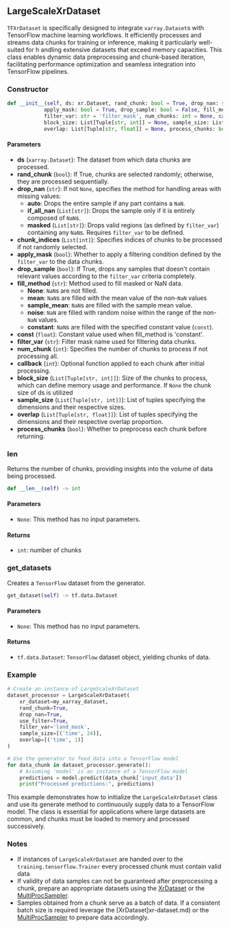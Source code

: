 ## LargeScaleXrDataset

`TFXrDataset` is specifically designed to integrate `xarray.Dataset`s with TensorFlow machine learning workflows.
It efficiently processes and streams data chunks for training or inference, making it particularly well-suited for h
andling extensive datasets that exceed memory capacities. This class enables dynamic data preprocessing and chunk-based
iteration, facilitating performance optimization and seamless integration into TensorFlow pipelines.

### Constructor

```python
def __init__(self, ds: xr.Dataset, rand_chunk: bool = True, drop_nan: str = 'auto', chunk_indices: list = None,
            apply_mask: bool = True, drop_sample: bool = False, fill_method: str = None, const: float = None,
            filter_var: str = 'filter_mask', num_chunks: int = None, callback_fn = None,
            block_size: List[Tuple[str, int]] = None, sample_size: List[Tuple[str, int]] = None,
            overlap: List[Tuple[str, float]] = None, process_chunks: bool = False):
```

#### Parameters

- **ds** (`xarray.Dataset`): The dataset from which data chunks are processed.
- **rand_chunk** (`bool`): If True, chunks are selected randomly; otherwise, they are processed sequentially.
- **drop_nan** (`str`): If not `None`, specifies the method for handling areas with missing values:
  - **auto**: Drops the entire sample if any part contains a `NaN`.
  - **if_all_nan** (`List[str]`): Drops the sample only if it is entirely composed of `NaN`s.
  - **masked** (`List[str]`): Drops valid regions (as defined by `filter_var`) containing any `NaN`s. Requires `filter_var` to be defined.
- **chunk_indices** (`List[int]`): Specifies indices of chunks to be processed if not randomly selected.
- **apply_mask** (`bool`): Whether to apply a filtering condition defined by the `filter_var` to the data chunks.
- **drop_sample** (`bool`): If True, drops any samples that doesn't contain relevant values according to the `filter_var` criteria completely.
- **fill_method** (`str`): Method used to fill masked or NaN data.
  - **None**: `NaN`s are not filled.
  - **mean**: `NaN`s are filled with the mean value of the non-`NaN` values
  - **sample_mean**: `NaN`s are filled with the sample mean value.
  - **noise**: `NaN` are filled with random noise within the range of the non-`NaN` values.
  - **constant**: `NaN`s are filled with the specified constant value (`const`).
- **const** (`float`): Constant value used when fill_method is 'constant'.
- **filter_var** (`str`): Filter mask name used for filtering data chunks.
- **num_chunk** (`int`): Specifies the number of chunks to process if not processing all.
- **callback** (`int`): Optional function applied to each chunk after initial processing.
- **block_size** (`List[Tuple[str, int]]`): Size of the chunks to process, which can define memory usage and performance. If `None` the chunk size of ds is utilized
- **sample_size** (`List[Tuple[str, int]]`): List of tuples specifying the dimensions and their respective sizes.
- **overlap** (`List[Tuple[str, float]]`): List of tuples specifying the dimensions and their respective overlap proportion.
- **process_chunks** (`bool`): Whether to preprocess each chunk before returning.

### len

Returns the number of chunks, providing insights into the volume of data being processed.

```python
def __len__(self) -> int
```

#### Parameters

- `None`: This method has no input parameters.

#### Returns

- `int`: number of chunks

### get_datasets

Creates a `TensorFlow` dataset from the generator.

```python
get_dataset(self) -> tf.data.Dataset
```

#### Parameters

- `None`: This method has no input parameters.

#### Returns

- `tf.data.Dataset`: `TensorFlow` dataset object, yielding chunks of data.

### Example

```python
# Create an instance of LargeScaleXrDataset
dataset_processor = LargeScaleXrDataset(
    xr_dataset=my_xarray_dataset,
    rand_chunk=True,
    drop_nan=True,
    use_filter=True,
    filter_var='land_mask',
    sample_size=[('time', 24)],
    overlap=[('time', 1)]
)

# Use the generator to feed data into a TensorFlow model
for data_chunk in dataset_processor.generate():
    # Assuming 'model' is an instance of a TensorFlow model
    predictions = model.predict(data_chunk['input_data'])
    print("Processed predictions:", predictions)
```

This example demonstrates how to initialize the `LargeScaleXrDataset` class and use its generate method to continuously supply data to a TensorFlow model.
The class is essential for applications where large datasets are common, and chunks must be loaded to memory and processed successively.

### Notes

- If instances of `LargeScaleXrDataset` are handed over to the `training.tensorflow.Trainer` every processed chunk must contain valid data
- If validity of data samples can not be guaranteed after preprocessing a chunk, prepare an appropriate datasets using the [XrDataset](xr-dataset.md) or the [MultiProcSampler](multiproc-sampler.md).
- Samples obtained from a chunk serve as a batch of data. If a consistent batch size is required leverage the [XrDataset]xr-dataset.md) or the [MultiProcSampler](multiproc-sampler.md) to prepare data accordingly.
